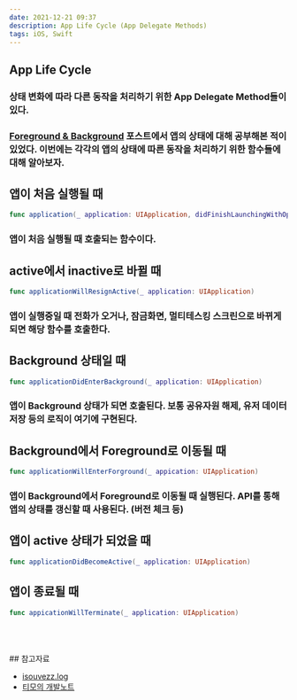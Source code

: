 ```yaml
---
date: 2021-12-21 09:37
description: App Life Cycle (App Delegate Methods)
tags: iOS, Swift
---
```


## App Life Cycle

### 상태 변화에 따라 다른 동작을 처리하기 위한 <b class="heavy">App Delegate Method</b>들이 있다.
### <a class="juso" href="https://juseok.xyz/ios/foreground%20&%20background/">Foreground & Background</a> 포스트에서 앱의 상태에 대해 공부해본 적이 있었다. 이번에는 각각의 앱의 상태에 따른 동작을 처리하기 위한 함수들에 대해 알아보자.

## 앱이 처음 실행될 때
```swift
func application(_ application: UIApplication, didFinishLaunchingWithOptions launchOptions: [UIApplicationLaunchOptionsKey: Any]?) -> Bool
```
### 앱이 처음 실행될 때 호출되는 함수이다. 

## active에서 inactive로 바뀔 때
```swift
func applicationWillResignActive(_ application: UIApplication)
```

### 앱이 실행중일 때 <b class="heavy">전화</b>가 오거나, <b class="heavy">잠금화면</b>, <b class="heavy">멀티테스킹 스크린</b>으로 바뀌게 되면 해당 함수를 호출한다.

## Background 상태일 때
```swift
func applicationDidEnterBackground(_ application: UIApplication)
``` 
### 앱이 <b class="heavy">Background</b> 상태가 되면 호출된다. 보통 <b class="heavy">공유자원 해제</b>, <b class="heavy">유저 데이터 저장</b> 등의 로직이 여기에 구현된다.

## Background에서 Foreground로 이동될 때
```swift
func applicationWillEnterForground(_ appication: UIApplication)
```
### 앱이 <b class="heavy">Background</b>에서 <b class="heavy">Foreground</b>로 이동될 때 실행된다. API를 통해 앱의 상태를 갱신할 때 사용된다. (버전 체크 등)

## 앱이 active 상태가 되었을 때
```swift
func applicationDidBecomeActive(_ application: UIApplication)
```

## 앱이 종료될 때
```swift
func appicationWillTerminate(_ application: UIApplication)
```

<br/>
<br/>
<br/>
## 참고자료
<ul>
<li>
    <a href="https://velog.io/@isouvezz/ios-%EB%A9%B4%EC%A0%91-%EC%98%88%EC%83%81-%EC%A7%88%EB%AC%B8-%EC%A0%95%EB%A6%AC">isouvezz.log</a>
</li>
<li>
    <a href="https://blog.naver.com/PostView.naver?blogId=soojin_2604&logNo=222423840595&parentCategoryNo=&categoryNo=&viewDate=&isShowPopularPosts=false&from=postView">티모의 개발노트</a>
</li>
</ul>

